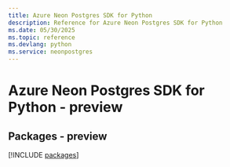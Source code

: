 ```yaml
---
title: Azure Neon Postgres SDK for Python
description: Reference for Azure Neon Postgres SDK for Python
ms.date: 05/30/2025
ms.topic: reference
ms.devlang: python
ms.service: neonpostgres
---
```

# Azure Neon Postgres SDK for Python - preview
## Packages - preview
[!INCLUDE [packages](neon-postgres-index.md)]